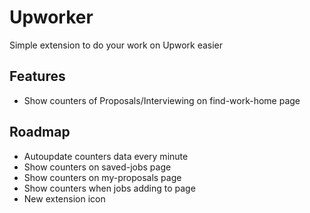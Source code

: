 # Upworker
Simple extension to do your work on Upwork easier

## Features
* Show counters of Proposals/Interviewing on find-work-home page

## Roadmap

* Autoupdate counters data every minute
* Show counters on saved-jobs page
* Show counters on my-proposals page
* Show counters when jobs adding to page
* New extension icon
